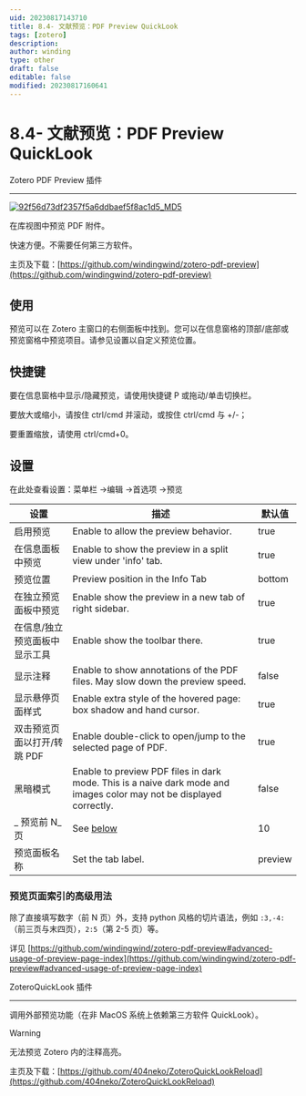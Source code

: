 ```yaml
---
uid: 20230817143710
title: 8.4- 文献预览：PDF Preview QuickLook
tags: [zotero]
description: 
author: winding
type: other
draft: false
editable: false
modified: 20230817160641
---
```


# 8.4- 文献预览：PDF Preview QuickLook

Zotero PDF Preview 插件

---

[![92f56d73df2357f5a6ddbaef5f8ac1d5_MD5](https://cdn.pkmer.cn/images/202308171546663.gif!pkmer)](https://github.com/windingwind/zotero-pdf-preview/blob/master/image/README/teaser.gif)

在库视图中预览 PDF 附件。

快速方便。不需要任何第三方软件。

主页及下载：[https://github.com/windingwind/zotero-pdf-preview](https://github.com/windingwind/zotero-pdf-preview)

使用
--

预览可以在 Zotero 主窗口的右侧面板中找到。您可以在信息窗格的顶部/底部或预览窗格中预览项目。请参见设置以自定义预览位置。

快捷键
---

要在信息窗格中显示/隐藏预览，请使用快捷键 P 或拖动/单击切换栏。

要放大或缩小，请按住 ctrl/cmd 并滚动，或按住 ctrl/cmd 与 +/-；

要重置缩放，请使用 ctrl/cmd+0。

设置
--

在此处查看设置：菜单栏 ->编辑 ->首选项 ->预览

| **设置** | **描述** | **默认值** |
| --- | --- | --- |
| 启用预览 | Enable to allow the preview behavior. | true |
| 在信息面板中预览 | Enable to show the preview in a split view under 'info' tab. | true |
| 预览位置 | Preview position in the Info Tab | bottom |
| 在独立预览面板中预览 | Enable show the preview in a new tab of right sidebar. | true |
| 在信息/独立预览面板中显示工具 | Enable show the toolbar there. | true |
| 显示注释 | Enable to show annotations of the PDF files. May slow down the preview speed. | false |
| 显示悬停页面样式 | Enable extra style of the hovered page: box shadow and hand cursor. | true |
| 双击预览页面以打开/转跳 PDF | Enable double-click to open/jump to the selected page of PDF. | true |
| 黑暗模式 | Enable to preview PDF files in dark mode. This is a naive dark mode and images color may not be displayed correctly. | false |
| \_ 预览前 N\_ 页 | See [below](https://github.com/windingwind/zotero-pdf-preview#advanced-usage-of-preview-page-index) | 10 |
| 预览面板名称 | Set the tab label. | preview |

### 预览页面索引的高级用法

除了直接填写数字（前 N 页）外，支持 python 风格的切片语法，例如 `:3,-4:`（前三页与末四页），`2:5`（第 2-5 页）等。

详见 [https://github.com/windingwind/zotero-pdf-preview#advanced-usage-of-preview-page-index](https://github.com/windingwind/zotero-pdf-preview#advanced-usage-of-preview-page-index)

ZoteroQuickLook 插件

---

调用外部预览功能（在非 MacOS 系统上依赖第三方软件 QuickLook）。

> [!warning]
> 无法预览 Zotero 内的注释高亮。

 主页及下载：[https://github.com/404neko/ZoteroQuickLookReload](https://github.com/404neko/ZoteroQuickLookReload)